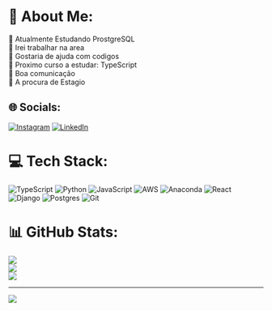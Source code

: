 # 💫 About Me:
🔭 Atualmente Estudando ProstgreSQL<br>👯 Irei trabalhar na area<br>🤝 Gostaria de ajuda com codigos<br>🌱 Proximo curso a estudar: TypeScript<br>💬 Boa comunicação<br>🤑 A procura de Estagio


## 🌐 Socials:
[![Instagram](https://img.shields.io/badge/Instagram-%23E4405F.svg?logo=Instagram&logoColor=white)](https://instagram.com/d.ferreiraz_) [![LinkedIn](https://img.shields.io/badge/LinkedIn-%230077B5.svg?logo=linkedin&logoColor=white)](https://linkedin.com/in/https://www.linkedin.com/in/daniel-azanha-63039b273/) 

# 💻 Tech Stack:
![TypeScript](https://img.shields.io/badge/typescript-%23007ACC.svg?style=for-the-badge&logo=typescript&logoColor=white) ![Python](https://img.shields.io/badge/python-3670A0?style=for-the-badge&logo=python&logoColor=ffdd54) ![JavaScript](https://img.shields.io/badge/javascript-%23323330.svg?style=for-the-badge&logo=javascript&logoColor=%23F7DF1E) ![AWS](https://img.shields.io/badge/AWS-%23FF9900.svg?style=for-the-badge&logo=amazon-aws&logoColor=white) ![Anaconda](https://img.shields.io/badge/Anaconda-%2344A833.svg?style=for-the-badge&logo=anaconda&logoColor=white) ![React](https://img.shields.io/badge/react-%2320232a.svg?style=for-the-badge&logo=react&logoColor=%2361DAFB) ![Django](https://img.shields.io/badge/django-%23092E20.svg?style=for-the-badge&logo=django&logoColor=white) ![Postgres](https://img.shields.io/badge/postgres-%23316192.svg?style=for-the-badge&logo=postgresql&logoColor=white) ![Git](https://img.shields.io/badge/git-%23F05033.svg?style=for-the-badge&logo=git&logoColor=white)
# 📊 GitHub Stats:
![](https://github-readme-stats.vercel.app/api?username=HyDr4-Caltz&theme=gotham&hide_border=false&include_all_commits=false&count_private=false)<br/>
![](https://github-readme-streak-stats.herokuapp.com/?user=HyDr4-Caltz&theme=gotham&hide_border=false)<br/>
![](https://github-readme-stats.vercel.app/api/top-langs/?username=HyDr4-Caltz&theme=gotham&hide_border=false&include_all_commits=false&count_private=false&layout=compact)

---
[![](https://visitcount.itsvg.in/api?id=HyDr4-Caltz&icon=2&color=1)](https://visitcount.itsvg.in)

<!-- Proudly created with GPRM ( https://gprm.itsvg.in ) -->
